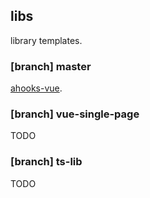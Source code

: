 ## libs

library templates.

### [branch] master

[ahooks-vue](https://dewfall123.github.io/ahooks-vue/).

### [branch] vue-single-page

TODO

### [branch] ts-lib

TODO
